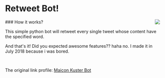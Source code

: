 # Retweet Bot!
<img align="right" src="https://img.shields.io/badge/Python-3776AB?style=for-the-badge&logo=python&logoColor=white"/>
### How it works?
<p>This simple python bot will retweet every single tweet whose content have the specified word.</p>
<p>And that's it! Did you expected awesome features?? haha no. I made it in July 2018 because i was bored.</p>
<br>
<p>The original link profile: <a href=https://twitter.com/kusterbot>Maicon Kuster Bot</a></p>
